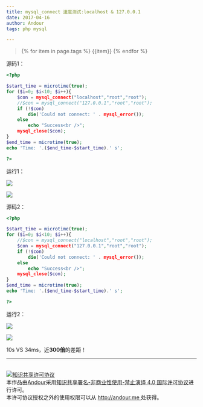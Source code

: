 ```yaml
---
title: mysql_connect 速度测试:localhost & 127.0.0.1
date: 2017-04-16
author: Andour
tags: php mysql

---
```


> {% for item in page.tags %}  {{item}} {% endfor %}

源码1：

```php
<?php

$start_time = microtime(true);
for ($i=0; $i<10; $i++){
	$con = mysql_connect("localhost","root","root");
	//$con = mysql_connect("127.0.0.1","root","root");
	if (!$con)
		die('Could not connect: ' . mysql_error());
	else
		echo "Success<br />";
	mysql_close($con);
}
$end_time = microtime(true);
echo 'Time: '.($end_time-$start_time).' s';

?>
```

运行1：

![](http://wx3.sinaimg.cn/mw690/006dXdWxgy1feo3zk0ijwj30h80b9t92.jpg)

![](http://wx1.sinaimg.cn/mw690/006dXdWxgy1feo3zkfqjgj30bb05r3yj.jpg)

源码2：

```php
<?php

$start_time = microtime(true);
for ($i=0; $i<10; $i++){
	//$con = mysql_connect("localhost","root","root");
	$con = mysql_connect("127.0.0.1","root","root");
	if (!$con)
		die('Could not connect: ' . mysql_error());
	else
		echo "Success<br />";
	mysql_close($con);
}
$end_time = microtime(true);
echo 'Time: '.($end_time-$start_time).' s';

?>
```



运行2：

![](http://wx3.sinaimg.cn/mw690/006dXdWxgy1feo3zkvw0nj30hf0bf74n.jpg)

![](http://wx2.sinaimg.cn/mw690/006dXdWxgy1feo3zlbilhj30b406uq31.jpg)

10s VS 34ms，近**300倍**的差距！

---
<br />
<a rel="license" href="http://creativecommons.org/licenses/by-nc-nd/4.0/"><img alt="知识共享许可协议" style="border-width:0" src="https://i.creativecommons.org/l/by-nc-nd/4.0/88x31.png" /></a><br />本<span xmlns:dct="http://purl.org/dc/terms/" href="http://purl.org/dc/dcmitype/Text" rel="dct:type">作品</span>由<a xmlns:cc="http://creativecommons.org/ns#" href="http://andour.me" property="cc:attributionName" rel="cc:attributionURL">Andour</a>采用<a rel="license" href="http://creativecommons.org/licenses/by-nc-nd/4.0/">知识共享署名-非商业性使用-禁止演绎 4.0 国际许可协议</a>进行许可。<br />本许可协议授权之外的使用权限可以从 <a xmlns:cc="http://creativecommons.org/ns#" href="http://andour.me" rel="cc:morePermissions">http://andour.me </a>处获得。
